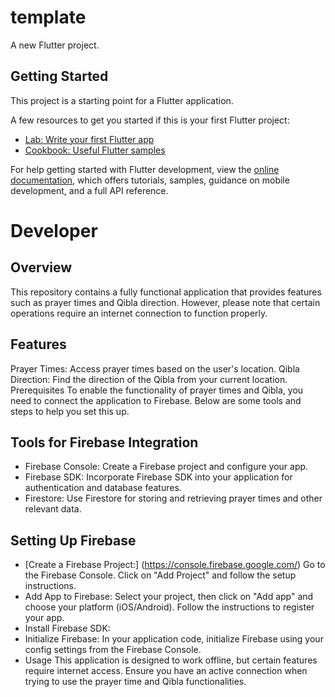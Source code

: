 # template

A new Flutter project.

## Getting Started

This project is a starting point for a Flutter application.

A few resources to get you started if this is your first Flutter project:

- [Lab: Write your first Flutter app](https://docs.flutter.dev/get-started/codelab)
- [Cookbook: Useful Flutter samples](https://docs.flutter.dev/cookbook)

For help getting started with Flutter development, view the
[online documentation](https://docs.flutter.dev/), which offers tutorials,
samples, guidance on mobile development, and a full API reference.

# Developer

## Overview
This repository contains a fully functional application that provides features such as prayer times and Qibla direction. However, please note that certain operations require an internet connection to function properly.
## Features
Prayer Times: Access prayer times based on the user's location.
Qibla Direction: Find the direction of the Qibla from your current location.
Prerequisites
To enable the functionality of prayer times and Qibla, you need to connect the application to Firebase. Below are some tools and steps to help you set this up.
## Tools for Firebase Integration
* Firebase Console: Create a Firebase project and configure your app.
* Firebase SDK: Incorporate Firebase SDK into your application for authentication and database features.
* Firestore: Use Firestore for storing and retrieving prayer times and other relevant data.
## Setting Up Firebase
* [Create a Firebase Project:] (https://console.firebase.google.com/)
Go to the Firebase Console.
Click on "Add Project" and follow the setup instructions.
* Add App to Firebase:
Select your project, then click on "Add app" and choose your platform (iOS/Android).
Follow the instructions to register your app.
* Install Firebase SDK:
* Initialize Firebase:
In your application code, initialize Firebase using your config settings from the Firebase Console.
* Usage
This application is designed to work offline, but certain features require internet access. Ensure you have an active connection when trying to use the prayer time and Qibla functionalities.
